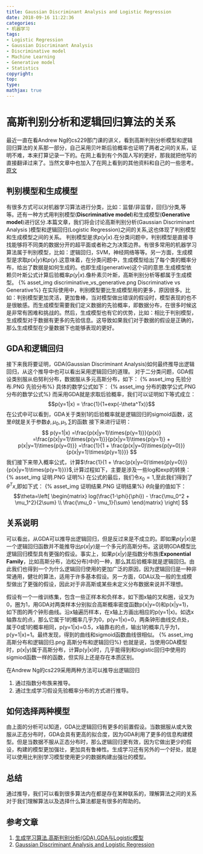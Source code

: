 ```yaml
---
title: Gaussian Discriminant Analysis and Logistic Regression
date: 2018-09-16 11:22:36
categories:
- 机器学习
tags:
- Logistic Regression
- Gaussian Discriminant Analysis
- Discriminative model
- Machine Learning
- Generative model
- Statistics
copyright:
top:
type:
mathjax: true
---
```

# 高斯判别分析和逻辑回归算法的关系

最近一直在看Andrew Ng的cs229那门课的讲义，看到高斯判别分析模型和逻辑回归算法的关系那一部分，自己采用贝叶斯后验概率也证明了两者之间的关系，证明不难，本来打算记录一下的。在网上看到有个外国人写的更好，那我就把他写的直接翻译过来了。当然文章中也加入了在网上看到的其他资料和自己的一些思考。
[原文](https://duphan.wordpress.com/2016/10/27/gaussian-discriminant-analysis-and-logistic-regression/)

## 判别模型和生成模型

有很多方式可以对机器学习算法进行分类，比如：监督/非监督，回归/分类,等等。还有一种方式用判别模型(**Discriminative model**)和生成模型(**Generative model**)进行区分.本篇文章，我们将会讨论高斯判别分析(Gaussian Discriminant Analysis )模型和逻辑回归(Logistic Regression)之间的关系,这也体现了判别模型和生成模型之间的关系。
判别模型是求$p(y|x)$.在分类问题中，判别模型是直接寻找能够将不同类的数据分开的超平面或者称之为决策边界。有很多常用的机器学习算法属于判别模型，比如：逻辑回归，SVM，神经网络等等。另一方面，生成模型是求取$p(x|y)$和$p(y)$.这意味着，在分类问题中，生成模型给出了每个类的概率分布，给出了数据是如何生成的。也即生成(generative)这个词的意思.生成模型依赖贝叶斯公式计算后验概率$p(y|x)$.像朴素贝叶斯，高斯判别分析等都属于生成模型。
{% asset_img discriminative_vs_generative.png Discriminative vs Generative%}
在实际使用中，判别模型要比生成模型用的更多，原因很多。比如：判别模型更加灵活，更加鲁棒，当对模型做出错误的假设时，模型表现的也不是很敏感。而生成模型需要我们定义数据的先验概率，即数据分布，在很多时候这是非常有困难和挑战的。然后，生成模型也有它的优势，比如：相比于判别模型，生成模型对于数据有更多的先验信息。这导致如果我们对于数据的假设是正确的，那么生成模型在少量数据下也能够表现的更好。

## GDA和逻辑回归

接下来我将要证明，GDA(Gaussian Discriminant Analysis)如何最终推导出逻辑回归，从这个推导中也可以看出采用逻辑回归的道理。
对于二分类问题，GDA假设类别服从伯努利分布，数据服从多元高斯分布，如下：
{% asset_img 先验分布.PNG 先验分布%}
具体的数学公式如下：
{% asset_img 分布的数学公式.PNG 分布的数学公式%}
而采用GDA就是求取后验概率，我们可以证明如下等式成立：
$$p(y=1|x) = \frac{1}{1+exp(-\theta^Tx)}$$
在公式中可以看到，GDA关于类别1的后验概率就是逻辑回归的sigmoid函数，这里$\theta$就是关于参数$\phi,\mu_0,\mu_1,\sum$的函数
接下来进行证明：
$$
p(y=1|x)
=\frac{p(x|y=1)\times{p(y=1)}}{p(x)}
=\frac{p(x|y=1)\times{p(y=1)}}{p(x|y=1)\times{p(y=1)} + p(x|y=1)\times{p(y=0)}}
=\frac{1}{1 + \frac{p(x|y=0)\times{p(y=0)}}{p(x|y=1)\times{p(y=1)}}}
$$
我们接下来带入概率公式，计算$\frac{1}{1 + \frac{p(x|y=0)\times{p(y=0)}}{p(x|y=1)\times{p(y=1)}}}$,计算过程如下，主要是涉及一些log和exp的转换：
{% asset_img 证明.PNG 证明%}
在公式的最后，我们令$x_0=1$,至此我们得到了$\theta^Tx$,即如下式：
{% asset_img 证明结果.PNG 证明结果%}
$\theta$向量的值如下：
$$\theta=\left[
 \begin{matrix}
   log(\frac{1-\phi}{\phi}) - \frac{\mu_0^2 + \mu_1^2}{2\sum} \\
   \frac{\mu_0 - \mu_1}{\sum}
  \end{matrix}
  \right]
$$

## 关系说明

可以看出，从GDA可以推导出逻辑回归，但是反过来是不成立的。即如果$p(y|x)$是一个逻辑回归函数并不能推导出$p(x|y)$是一个多元的高斯分布。这说明GDA模型比逻辑回归模型具有更强的假设。事实上，如果$p(x|y)$是指数分布族(**Exponential Family**，比如高斯分布，泊松分布)中的一种，那么其后验概率就是逻辑回归。由此我们也得到一个为什么逻辑回归使用的更加广泛的原因，因为逻辑回归是一种非常通用，健壮的算法，适用于许多基本假设。另一方面，GDA以及一般的生成模型做出了更强的假设，因此对于非高斯或某些未定义分布数据来说并不理想。

假设有一个一维训练集，包含一些正样本和负样本，如下图x轴的叉和圈，设叉为0，圈为1，用GDA对两类样本分别拟合高斯概率密度函数p(x|y=0)和p(x|y=1)，如下图的两个钟形曲线。沿x轴遍历样本，在x轴上方画出相应的p(y=1|x)。如选x轴靠左的点，那么它属于1的概率几乎为0，p(y=1|x)=0，两条钟形曲线交点处，属于0或1的概率相同，p(y=1|x)=0.5，x轴靠右的点，输出1的概率几乎为1，p(y=1|x)=1。最终发现，得到的曲线和sigmoid函数曲线很相似。
{% asset_img 高斯分布和逻辑回归.png 高斯分布和逻辑回归%}
也就是说，当使用GDA模型时，p(x|y)属于高斯分布，计算p(y|x)时，几乎能得到和logistic回归中使用的sigmiod函数一样的函数，但实际上还是存在本质区别。

在Andrew Ng的cs229采用两种方法可以推导出逻辑回归

1. 通过指数分布族来推导。
2. 通过生成学习假设先验概率分布的方式进行推导。

## 如何选择两种模型

由上面的分析可以知道，GDA比逻辑回归有更多的前置假设。当数据服从或大致服从正态分布时，GDA会具有更高的拟合度，因为GDA利用了更多的信息构建模型。但是当数据不服从正态分布时，那么逻辑回归更有效，因为它做出更少的假设，构建的模型更加强壮，更加具有鲁棒性。生成学习还有另外的一个好处，就是可以使用比判别学习模型使用更少的数据构建出强壮的模型。

## 总结

通过推导，我们可以看到很多算法内在都是存在某种联系的，理解算法之间的关系对于我们理解算法以及选择什么算法都是有很多的帮助的。

## 参考文章

1. [生成学习算法.高斯判别分析(GDA).GDA与Logistic模型](https://blog.csdn.net/v1_vivian/article/details/52190572)
2. [Gaussian Discriminant Analysis and Logistic Regression](https://duphan.wordpress.com/2016/10/27/gaussian-discriminant-analysis-and-logistic-regression/)
